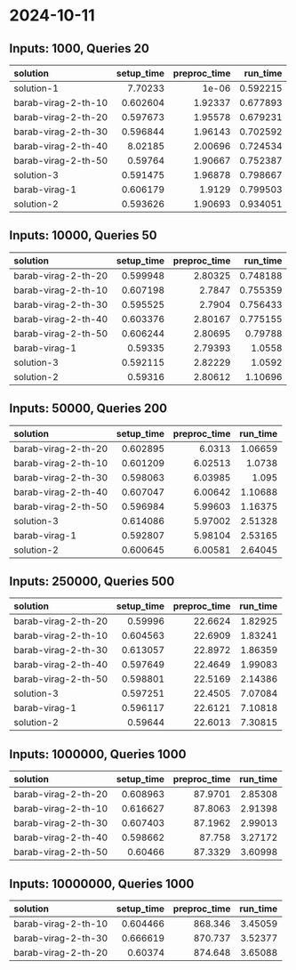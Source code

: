 # 2024-10-11

## Inputs: 1000, Queries 20

| solution            |   setup_time |   preproc_time |   run_time |
|:--------------------|-------------:|---------------:|-----------:|
| solution-1          |     7.70233  |        1e-06   |   0.592215 |
| barab-virag-2-th-10 |     0.602604 |        1.92337 |   0.677893 |
| barab-virag-2-th-20 |     0.597673 |        1.95578 |   0.679231 |
| barab-virag-2-th-30 |     0.596844 |        1.96143 |   0.702592 |
| barab-virag-2-th-40 |     8.02185  |        2.00696 |   0.724534 |
| barab-virag-2-th-50 |     0.59764  |        1.90667 |   0.752387 |
| solution-3          |     0.591475 |        1.96878 |   0.798667 |
| barab-virag-1       |     0.606179 |        1.9129  |   0.799503 |
| solution-2          |     0.593626 |        1.90693 |   0.934051 |

## Inputs: 10000, Queries 50

| solution            |   setup_time |   preproc_time |   run_time |
|:--------------------|-------------:|---------------:|-----------:|
| barab-virag-2-th-20 |     0.599948 |        2.80325 |   0.748188 |
| barab-virag-2-th-10 |     0.607198 |        2.7847  |   0.755359 |
| barab-virag-2-th-30 |     0.595525 |        2.7904  |   0.756433 |
| barab-virag-2-th-40 |     0.603376 |        2.80167 |   0.775155 |
| barab-virag-2-th-50 |     0.606244 |        2.80695 |   0.79788  |
| barab-virag-1       |     0.59335  |        2.79393 |   1.0558   |
| solution-3          |     0.592115 |        2.82229 |   1.0592   |
| solution-2          |     0.59316  |        2.80612 |   1.10696  |

## Inputs: 50000, Queries 200

| solution            |   setup_time |   preproc_time |   run_time |
|:--------------------|-------------:|---------------:|-----------:|
| barab-virag-2-th-20 |     0.602895 |        6.0313  |    1.06659 |
| barab-virag-2-th-10 |     0.601209 |        6.02513 |    1.0738  |
| barab-virag-2-th-30 |     0.598063 |        6.03985 |    1.095   |
| barab-virag-2-th-40 |     0.607047 |        6.00642 |    1.10688 |
| barab-virag-2-th-50 |     0.596984 |        5.99603 |    1.16375 |
| solution-3          |     0.614086 |        5.97002 |    2.51328 |
| barab-virag-1       |     0.592807 |        5.98104 |    2.53165 |
| solution-2          |     0.600645 |        6.00581 |    2.64045 |

## Inputs: 250000, Queries 500

| solution            |   setup_time |   preproc_time |   run_time |
|:--------------------|-------------:|---------------:|-----------:|
| barab-virag-2-th-20 |     0.59996  |        22.6624 |    1.82925 |
| barab-virag-2-th-10 |     0.604563 |        22.6909 |    1.83241 |
| barab-virag-2-th-30 |     0.613057 |        22.8972 |    1.86359 |
| barab-virag-2-th-40 |     0.597649 |        22.4649 |    1.99083 |
| barab-virag-2-th-50 |     0.598801 |        22.5169 |    2.14386 |
| solution-3          |     0.597251 |        22.4505 |    7.07084 |
| barab-virag-1       |     0.596117 |        22.6121 |    7.10818 |
| solution-2          |     0.59644  |        22.6013 |    7.30815 |

## Inputs: 1000000, Queries 1000

| solution            |   setup_time |   preproc_time |   run_time |
|:--------------------|-------------:|---------------:|-----------:|
| barab-virag-2-th-20 |     0.608963 |        87.9701 |    2.85308 |
| barab-virag-2-th-10 |     0.616627 |        87.8063 |    2.91398 |
| barab-virag-2-th-30 |     0.607403 |        87.1962 |    2.99013 |
| barab-virag-2-th-40 |     0.598662 |        87.758  |    3.27172 |
| barab-virag-2-th-50 |     0.60466  |        87.3329 |    3.60998 |

## Inputs: 10000000, Queries 1000

| solution            |   setup_time |   preproc_time |   run_time |
|:--------------------|-------------:|---------------:|-----------:|
| barab-virag-2-th-10 |     0.604466 |        868.346 |    3.45059 |
| barab-virag-2-th-30 |     0.666619 |        870.737 |    3.52377 |
| barab-virag-2-th-20 |     0.60374  |        874.648 |    3.65088 |